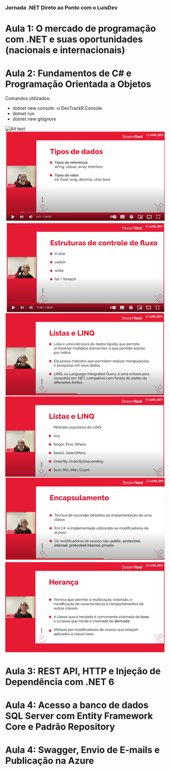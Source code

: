 ### Jornada .NET Direto ao Ponto com o LuisDev
# Aula 1: O mercado de programação com .NET e suas oportunidades (nacionais e internacionais)

# Aula 2: Fundamentos de C# e Programação Orientada a Objetos
Comandos utilizados: 
- dotnet new console -o DevTrackR.Console
- dotnet run
- dotnet new gitignore

![Alt text](https://github.com/silvarafaell/Jornada_.NET_Direto_Ponto/blob/main/images/aula2/o%20que%20%C3%A9%20c%23%20net.png?raw=true "C#")
![Alt text](https://github.com/silvarafaell/Jornada_.NET_Direto_Ponto/blob/main/images/aula2/tiposDados.png?raw=true "TipoDados")
![Alt text](https://github.com/silvarafaell/Jornada_.NET_Direto_Ponto/blob/main/images/aula2/estruturas%20de%20controle%20de%20fluxo.png?raw=true "controlefluxo")
![Alt text](https://github.com/silvarafaell/Jornada_.NET_Direto_Ponto/blob/main/images/aula2/Listas%20e%20LINQ.png?raw=true "LINQ")
![Alt text](https://github.com/silvarafaell/Jornada_.NET_Direto_Ponto/blob/main/images/aula2/Lista%20e%20LINQ1.png?raw=true "LINQ")
![Alt text](https://github.com/silvarafaell/Jornada_.NET_Direto_Ponto/blob/main/images/aula2/Encapsulamento.png?raw=true "Encapsulamento")
![Alt text](https://github.com/silvarafaell/Jornada_.NET_Direto_Ponto/blob/main/images/aula2/heranca.png?raw=true "Heranca")

# Aula 3: REST API, HTTP e Injeção de Dependência com .NET 6

# Aula 4: Acesso a banco de dados SQL Server com Entity Framework Core e Padrão Repository

# Aula 4: Swagger, Envio de E-mails e Publicação na Azure
